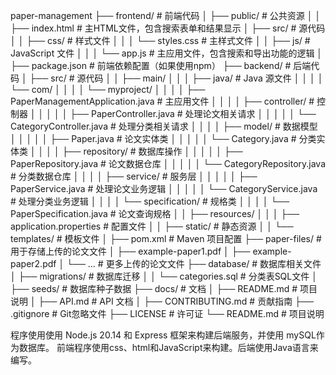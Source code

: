 paper-management
├── frontend/                      # 前端代码
│   ├── public/                    # 公共资源
│   │   ├── index.html             # 主HTML文件，包含搜索表单和结果显示
│   ├── src/                       # 源代码
│   │   ├── css/                   # 样式文件
│   │   │   └── styles.css         # 主样式文件
│   │   ├── js/                    # JavaScript 文件
│   │   │   └── app.js             # 主应用文件，包含搜索和导出功能的逻辑
│   ├── package.json               # 前端依赖配置（如果使用npm）
├── backend/                       # 后端代码
│   ├── src/                       # 源代码
│   │   ├── main/
│   │   │   ├── java/              # Java 源文件
│   │   │   │   └── com/
│   │   │   │       └── myproject/
│   │   │   │           ├── PaperManagementApplication.java  # 主应用文件
│   │   │   │           ├── controller/                      # 控制器
│   │   │   │           │   ├── PaperController.java         # 处理论文相关请求
│   │   │   │           │   └── CategoryController.java      # 处理分类相关请求
│   │   │   │           ├── model/                           # 数据模型
│   │   │   │           │   ├── Paper.java                   # 论文实体类
│   │   │   │           │   └── Category.java                # 分类实体类
│   │   │   │           ├── repository/                      # 数据库操作
│   │   │   │           │   ├── PaperRepository.java         # 论文数据仓库
│   │   │   │           │   └── CategoryRepository.java      # 分类数据仓库
│   │   │   │           ├── service/                         # 服务层
│   │   │   │           │   ├── PaperService.java            # 处理论文业务逻辑
│   │   │   │           │   └── CategoryService.java         # 处理分类业务逻辑
│   │   │   │           └── specification/                   # 规格类
│   │   │   │               └── PaperSpecification.java      # 论文查询规格
│   │   ├── resources/
│   │   │   ├── application.properties                       # 配置文件
│   │   ├── static/                                          # 静态资源
│   │   └── templates/                                       # 模板文件
│   ├── pom.xml                                              # Maven 项目配置
├── paper-files/                                             # 用于存储上传的论文文件
│   ├── example-paper1.pdf
│   ├── example-paper2.pdf
│   └── ...                                                  # 更多上传的论文文件
├── database/                                                # 数据库相关文件
│   ├── migrations/                                          # 数据库迁移
│   │   └── categories.sql                                   # 分类表SQL文件
│   ├── seeds/                                               # 数据库种子数据
├── docs/                                                    # 文档
│   ├── README.md                                            # 项目说明
│   ├── API.md                                               # API 文档
│   ├── CONTRIBUTING.md                                      # 贡献指南
├── .gitignore                                               # Git忽略文件
├── LICENSE                                                  # 许可证
└── README.md                                                # 项目说明


程序使用使用 Node.js 20.14 和 Express 框架来构建后端服务，并使用 mySQL作为数据库。
前端程序使用css、html和JavaScript来构建。后端使用Java语言来编写。


